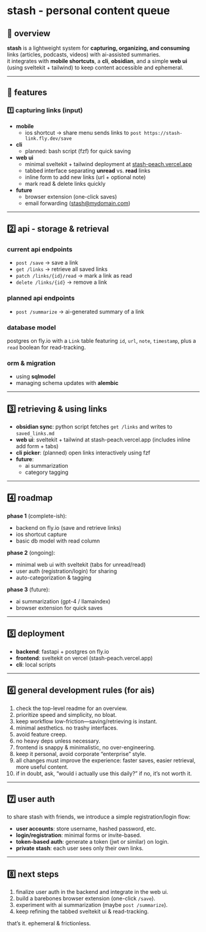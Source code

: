 # stash - personal content queue

## 📌 overview
**stash** is a lightweight system for **capturing, organizing, and consuming** links (articles, podcasts, videos) with ai-assisted summaries.  
it integrates with **mobile shortcuts**, a **cli**, **obsidian**, and a simple **web ui** (using sveltekit + tailwind) to keep content accessible and ephemeral.

---

## 🔹 features

### 1️⃣ capturing links (input)
- **mobile**  
  - ios shortcut → share menu sends links to `post https://stash-link.fly.dev/save`
- **cli**  
  - planned: bash script (fzf) for quick saving
- **web ui**  
  - minimal sveltekit + tailwind deployment at [stash-peach.vercel.app](https://stash-peach.vercel.app)  
  - tabbed interface separating **unread** vs. **read** links  
  - inline form to add new links (url + optional note)  
  - mark read & delete links quickly
- **future**  
  - browser extension (one-click saves)  
  - email forwarding (stash@mydomain.com)  

---

## 2️⃣ api - storage & retrieval

### current api endpoints
- `post /save` → save a link  
- `get /links` → retrieve all saved links  
- `patch /links/{id}/read` → mark a link as read  
- `delete /links/{id}` → remove a link  

### planned api endpoints
- `post /summarize` → ai-generated summary of a link  

### database model
postgres on fly.io with a `Link` table featuring `id`, `url`, `note`, `timestamp`, plus a `read` boolean for read-tracking.

### orm & migration
- using **sqlmodel**  
- managing schema updates with **alembic**  

---

## 3️⃣ retrieving & using links

- **obsidian sync**: python script fetches `get /links` and writes to `saved_links.md`  
- **web ui**: sveltekit + tailwind at stash-peach.vercel.app (includes inline add form + tabs)  
- **cli picker**: (planned) open links interactively using fzf  
- **future**:  
  - ai summarization  
  - category tagging  

---

## 4️⃣ roadmap

**phase 1** (complete-ish):  
- backend on fly.io (save and retrieve links)  
- ios shortcut capture  
- basic db model with read column  

**phase 2** (ongoing):  
- minimal web ui with sveltekit (tabs for unread/read)  
- user auth (registration/login) for sharing  
- auto-categorization & tagging 

**phase 3** (future):  
- ai summarization (gpt-4 / llamaindex)  
- browser extension for quick saves

---

## 5️⃣ deployment

- **backend**: fastapi + postgres on fly.io  
- **frontend**: sveltekit on vercel (stash-peach.vercel.app)  
- **cli**: local scripts

---

## 6️⃣ general development rules (for ais)

1. check the top-level readme for an overview.  
2. prioritize speed and simplicity, no bloat.  
3. keep workflow low-friction—saving/retrieving is instant.  
4. minimal aesthetics. no trashy interfaces.  
5. avoid feature creep.  
6. no heavy deps unless necessary.  
7. frontend is snappy & minimalistic, no over-engineering.  
8. keep it personal, avoid corporate “enterprise” style.  
9. all changes must improve the experience: faster saves, easier retrieval, more useful content.  
10. if in doubt, ask, “would i actually use this daily?” if no, it’s not worth it.

---

## 7️⃣ user auth

to share stash with friends, we introduce a simple registration/login flow:
- **user accounts**: store username, hashed password, etc.  
- **login/registration**: minimal forms or invite-based.  
- **token-based auth**: generate a token (jwt or similar) on login.  
- **private stash**: each user sees only their own links.  

---

## 8️⃣ next steps

1. finalize user auth in the backend and integrate in the web ui.  
2. build a barebones browser extension (one-click `/save`).  
3. experiment with ai summarization (maybe `post /summarize`).  
4. keep refining the tabbed sveltekit ui & read-tracking.  

that’s it. ephemeral & frictionless.  

